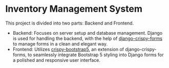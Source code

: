 # Inventory Management System

This project is divided into two parts: Backend and Frontend.

- Backend: Focuses on server setup and database management. Django is used for handling the backend, with the help of [django-crispy-forms](https://django-crispy-forms.readthedocs.io/en/latest/install.html#installing-django-crispy-forms) to manage forms in a clean and elegant way.
- Frontend: Utilizes [crispy-bootstrap5](https://pypi.org/project/crispy-bootstrap5/), an extension of django-crispy-forms, to seamlessly integrate Bootstrap 5 styling into Django forms for a polished and responsive user interface.


